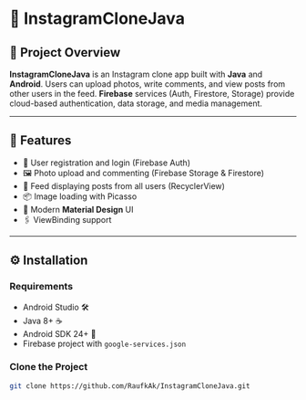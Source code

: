 # 📸 InstagramCloneJava

## 🚀 Project Overview
**InstagramCloneJava** is an Instagram clone app built with **Java** and **Android**. Users can upload photos, write comments, and view posts from other users in the feed. **Firebase** services (Auth, Firestore, Storage) provide cloud-based authentication, data storage, and media management.

---

## 🎯 Features
- 🔐 User registration and login (Firebase Auth)  
- 🖼️ Photo upload and commenting (Firebase Storage & Firestore)  
- 📰 Feed displaying posts from all users (RecyclerView)  
- 📦 Image loading with Picasso  
- 🎨 Modern **Material Design** UI  
- 🖇️ ViewBinding support  

---

## ⚙️ Installation

### Requirements
- Android Studio 🛠️  
- Java 8+ ☕  
- Android SDK 24+ 📱  
- Firebase project with `google-services.json`  

### Clone the Project
```sh
git clone https://github.com/RaufkAk/InstagramCloneJava.git
